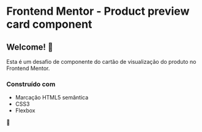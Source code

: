 # Frontend Mentor - Product preview card component

## Welcome! 👋

Esta é um desafio de componente do cartão de visualização do produto no Frontend Mentor.

### Construído com 
- Marcação HTML5 semântica 
- CSS3
- Flexbox


 🚀
